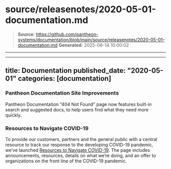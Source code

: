 # source/releasenotes/2020-05-01-documentation.md

> **Source**: https://github.com/pantheon-systems/documentation/blob/main/source/releasenotes/2020-05-01-documentation.md
> **Generated**: 2025-08-14 10:00:02

---

---
title: Documentation
published_date: "2020-05-01"
categories: [documentation]
---
### Pantheon Documentation Site Improvements

Pantheon Documentation “404 Not Found” page now features built-in search and suggested docs, to help users find what they need more quickly.

### Resources to Navigate COVID-19

To provide our customers, partners and the general public with a central resource to track our response to the developing COVID-19 pandemic, we’ve launched [Resources to Navigate COVID-19](https://pantheon.io/resources-navigate-covid-19?docs). The page includes announcements, resources, details on what we’re doing, and an offer to organizations on the front line of the COVID-19 pandemic.
